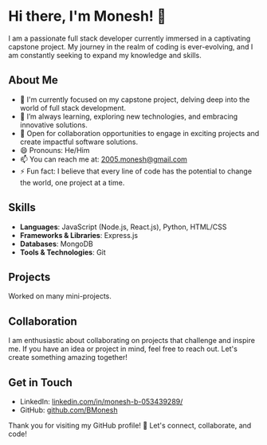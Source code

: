 # Hi there, I'm Monesh! 👋

I am a passionate full stack developer currently immersed in a captivating capstone project. My journey in the realm of coding is ever-evolving, and I am constantly seeking to expand my knowledge and skills.

## About Me
- 🔭 I'm currently focused on my capstone project, delving deep into the world of full stack development.
- 🌱 I’m always learning, exploring new technologies, and embracing innovative solutions.
- 💼 Open for collaboration opportunities to engage in exciting projects and create impactful software solutions.
- 😄 Pronouns: He/Him
- 📫 You can reach me at: [2005.monesh@gmail.com](mailto:2005.monesh@gmail.com)
- ⚡ Fun fact: I believe that every line of code has the potential to change the world, one project at a time.

## Skills
- **Languages**: JavaScript (Node.js, React.js), Python, HTML/CSS
- **Frameworks & Libraries**: Express.js
- **Databases**: MongoDB
- **Tools & Technologies**: Git

## Projects
Worked on many mini-projects.

## Collaboration
I am enthusiastic about collaborating on projects that challenge and inspire me. If you have an idea or project in mind, feel free to reach out. Let's create something amazing together!

## Get in Touch
- LinkedIn: [linkedin.com/in/monesh-b-053439289/](https://www.linkedin.com/in/monesh-b-053439289/)
- GitHub: [github.com/BMonesh](https://github.com/BMonesh)

Thank you for visiting my GitHub profile! 🚀 Let's connect, collaborate, and code!

